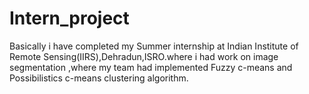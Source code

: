 # Intern_project
Basically i have completed my Summer internship at Indian Institute of Remote Sensing(IIRS),Dehradun,ISRO.where i had work on image segmentation ,where  my team had implemented Fuzzy c-means and Possibilistics c-means clustering algorithm.
